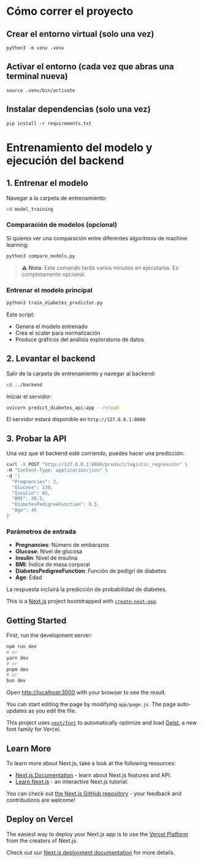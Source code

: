 # Cómo correr el proyecto

## Crear el entorno virtual (solo una vez)
```python3 -m venv .venv```

## Activar el entorno (cada vez que abras una terminal nueva)
```source .venv/bin/activate```

## Instalar dependencias (solo una vez)
```pip install -r requirements.txt```

# Entrenamiento del modelo y ejecución del backend

## 1. Entrenar el modelo

Navegar a la carpeta de entrenamiento:
```bash
cd model_training
```

### Comparación de modelos (opcional)
Si quieres ver una comparación entre diferentes algoritmos de machine learning:
```bash
python3 compare_models.py
```
> ⚠️ **Nota**: Este comando tarda varios minutos en ejecutarse. Es completamente opcional.

### Entrenar el modelo principal
```bash
python3 train_diabetes_predictor.py
```
Este script:
- Genera el modelo entrenado
- Crea el scaler para normalización
- Produce gráficos del análisis exploratorio de datos

## 2. Levantar el backend

Salir de la carpeta de entrenamiento y navegar al backend:
```bash
cd ../backend
```

Iniciar el servidor:
```bash
uvicorn predict_diabetes_api:app --reload
```

El servidor estará disponible en `http://127.0.0.1:8000`

## 3. Probar la API

Una vez que el backend esté corriendo, puedes hacer una predicción:

```bash
curl -X POST "http://127.0.0.1:8000/predict/logistic_regression" \
-H "Content-Type: application/json" \
-d '{
  "Pregnancies": 2,
  "Glucose": 130,
  "Insulin": 85,
  "BMI": 28.5,
  "DiabetesPedigreeFunction": 0.5,
  "Age": 45
}'
```

### Parámetros de entrada
- **Pregnancies**: Número de embarazos
- **Glucose**: Nivel de glucosa
- **Insulin**: Nivel de insulina
- **BMI**: Índice de masa corporal
- **DiabetesPedigreeFunction**: Función de pedigrí de diabetes
- **Age**: Edad

La respuesta incluirá la predicción de probabilidad de diabetes.

This is a [Next.js](https://nextjs.org) project bootstrapped with [`create-next-app`](https://nextjs.org/docs/app/api-reference/cli/create-next-app).

## Getting Started

First, run the development server:

```bash
npm run dev
# or
yarn dev
# or
pnpm dev
# or
bun dev
```

Open [http://localhost:3000](http://localhost:3000) with your browser to see the result.

You can start editing the page by modifying `app/page.js`. The page auto-updates as you edit the file.

This project uses [`next/font`](https://nextjs.org/docs/app/building-your-application/optimizing/fonts) to automatically optimize and load [Geist](https://vercel.com/font), a new font family for Vercel.

## Learn More

To learn more about Next.js, take a look at the following resources:

- [Next.js Documentation](https://nextjs.org/docs) - learn about Next.js features and API.
- [Learn Next.js](https://nextjs.org/learn) - an interactive Next.js tutorial.

You can check out [the Next.js GitHub repository](https://github.com/vercel/next.js) - your feedback and contributions are welcome!

## Deploy on Vercel

The easiest way to deploy your Next.js app is to use the [Vercel Platform](https://vercel.com/new?utm_medium=default-template&filter=next.js&utm_source=create-next-app&utm_campaign=create-next-app-readme) from the creators of Next.js.

Check out our [Next.js deployment documentation](https://nextjs.org/docs/app/building-your-application/deploying) for more details.